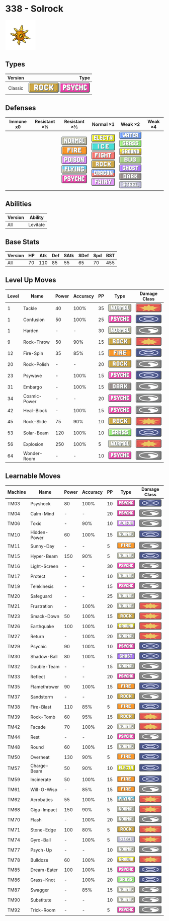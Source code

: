 # 338 - Solrock

![solrock](../img/pokemon/338.png)

## Types

| Version | Type                                                                |
| :-----: | ------------------------------------------------------------------: |
| Classic | ![rock](../img/types/rock.png) ![psychic](../img/types/psychic.png) |

## Defenses

| Immune x0 | Resistant ×¼ | Resistant ×½                                                                                                                                                                                 | Normal ×1                                                                                                                                                                                                                         | Weak ×2                                                                                                                                                                                                                                                    | Weak ×4 |
| --------- | ------------ | -------------------------------------------------------------------------------------------------------------------------------------------------------------------------------------------- | --------------------------------------------------------------------------------------------------------------------------------------------------------------------------------------------------------------------------------- | ---------------------------------------------------------------------------------------------------------------------------------------------------------------------------------------------------------------------------------------------------------- | ------- |
|           |              | ![normal](../img/types/normal.png)<br/>![fire](../img/types/fire.png)<br/>![poison](../img/types/poison.png)<br/>![flying](../img/types/flying.png)<br/>![psychic](../img/types/psychic.png) | ![electric](../img/types/electric.png)<br/>![ice](../img/types/ice.png)<br/>![fighting](../img/types/fighting.png)<br/>![rock](../img/types/rock.png)<br/>![dragon](../img/types/dragon.png)<br/>![fairy](../img/types/fairy.png) | ![water](../img/types/water.png)<br/>![grass](../img/types/grass.png)<br/>![ground](../img/types/ground.png)<br/>![bug](../img/types/bug.png)<br/>![ghost](../img/types/ghost.png)<br/>![dark](../img/types/dark.png)<br/>![steel](../img/types/steel.png) |         |

## Abilities

| Version | Ability  |
| ------- | -------- |
| All     | Levitate |

## Base Stats

| Version | HP | Atk | Def | SAtk | SDef | Spd | BST |
| ------- | -- | --- | --- | ---- | ---- | --- | --- |
| All     | 70 | 110 | 85  | 55   | 65   | 70  | 455 |

## Level Up Moves

| Level | Name         | Power | Accuracy | PP | Type                                 | Damage Class                           |
| ----- | ------------ | ----- | -------- | -- | ------------------------------------ | -------------------------------------- |
| 1     | Tackle       | 40    | 100%     | 35 | ![normal](../img/types/normal.png)   | ![physical](../img/types/physical.png) |
| 1     | Confusion    | 50    | 100%     | 25 | ![psychic](../img/types/psychic.png) | ![special](../img/types/special.png)   |
| 1     | Harden       | -     | -        | 30 | ![normal](../img/types/normal.png)   | ![status](../img/types/status.png)     |
| 9     | Rock-Throw   | 50    | 90%      | 15 | ![rock](../img/types/rock.png)       | ![physical](../img/types/physical.png) |
| 12    | Fire-Spin    | 35    | 85%      | 15 | ![fire](../img/types/fire.png)       | ![special](../img/types/special.png)   |
| 20    | Rock-Polish  | -     | -        | 20 | ![rock](../img/types/rock.png)       | ![status](../img/types/status.png)     |
| 23    | Psywave      | -     | 100%     | 15 | ![psychic](../img/types/psychic.png) | ![special](../img/types/special.png)   |
| 31    | Embargo      | -     | 100%     | 15 | ![dark](../img/types/dark.png)       | ![status](../img/types/status.png)     |
| 34    | Cosmic-Power | -     | -        | 20 | ![psychic](../img/types/psychic.png) | ![status](../img/types/status.png)     |
| 42    | Heal-Block   | -     | 100%     | 15 | ![psychic](../img/types/psychic.png) | ![status](../img/types/status.png)     |
| 45    | Rock-Slide   | 75    | 90%      | 10 | ![rock](../img/types/rock.png)       | ![physical](../img/types/physical.png) |
| 53    | Solar-Beam   | 120   | 100%     | 10 | ![grass](../img/types/grass.png)     | ![special](../img/types/special.png)   |
| 56    | Explosion    | 250   | 100%     | 5  | ![normal](../img/types/normal.png)   | ![physical](../img/types/physical.png) |
| 64    | Wonder-Room  | -     | -        | 10 | ![psychic](../img/types/psychic.png) | ![status](../img/types/status.png)     |

## Learnable Moves

| Machine | Name         | Power | Accuracy | PP | Type                                   | Damage Class                           |
| ------- | ------------ | ----- | -------- | -- | -------------------------------------- | -------------------------------------- |
| TM03    | Psyshock     | 80    | 100%     | 10 | ![psychic](../img/types/psychic.png)   | ![special](../img/types/special.png)   |
| TM04    | Calm-Mind    | -     | -        | 20 | ![psychic](../img/types/psychic.png)   | ![status](../img/types/status.png)     |
| TM06    | Toxic        | -     | 90%      | 10 | ![poison](../img/types/poison.png)     | ![status](../img/types/status.png)     |
| TM10    | Hidden-Power | 60    | 100%     | 15 | ![normal](../img/types/normal.png)     | ![special](../img/types/special.png)   |
| TM11    | Sunny-Day    | -     | -        | 5  | ![fire](../img/types/fire.png)         | ![status](../img/types/status.png)     |
| TM15    | Hyper-Beam   | 150   | 90%      | 5  | ![normal](../img/types/normal.png)     | ![special](../img/types/special.png)   |
| TM16    | Light-Screen | -     | -        | 30 | ![psychic](../img/types/psychic.png)   | ![status](../img/types/status.png)     |
| TM17    | Protect      | -     | -        | 10 | ![normal](../img/types/normal.png)     | ![status](../img/types/status.png)     |
| TM19    | Telekinesis  | -     | -        | 15 | ![psychic](../img/types/psychic.png)   | ![status](../img/types/status.png)     |
| TM20    | Safeguard    | -     | -        | 25 | ![normal](../img/types/normal.png)     | ![status](../img/types/status.png)     |
| TM21    | Frustration  | -     | 100%     | 20 | ![normal](../img/types/normal.png)     | ![physical](../img/types/physical.png) |
| TM23    | Smack-Down   | 50    | 100%     | 15 | ![rock](../img/types/rock.png)         | ![physical](../img/types/physical.png) |
| TM26    | Earthquake   | 100   | 100%     | 10 | ![ground](../img/types/ground.png)     | ![physical](../img/types/physical.png) |
| TM27    | Return       | -     | 100%     | 20 | ![normal](../img/types/normal.png)     | ![physical](../img/types/physical.png) |
| TM29    | Psychic      | 90    | 100%     | 10 | ![psychic](../img/types/psychic.png)   | ![special](../img/types/special.png)   |
| TM30    | Shadow-Ball  | 80    | 100%     | 15 | ![ghost](../img/types/ghost.png)       | ![special](../img/types/special.png)   |
| TM32    | Double-Team  | -     | -        | 15 | ![normal](../img/types/normal.png)     | ![status](../img/types/status.png)     |
| TM33    | Reflect      | -     | -        | 20 | ![psychic](../img/types/psychic.png)   | ![status](../img/types/status.png)     |
| TM35    | Flamethrower | 90    | 100%     | 15 | ![fire](../img/types/fire.png)         | ![special](../img/types/special.png)   |
| TM37    | Sandstorm    | -     | -        | 10 | ![rock](../img/types/rock.png)         | ![status](../img/types/status.png)     |
| TM38    | Fire-Blast   | 110   | 85%      | 5  | ![fire](../img/types/fire.png)         | ![special](../img/types/special.png)   |
| TM39    | Rock-Tomb    | 60    | 95%      | 15 | ![rock](../img/types/rock.png)         | ![physical](../img/types/physical.png) |
| TM42    | Facade       | 70    | 100%     | 20 | ![normal](../img/types/normal.png)     | ![physical](../img/types/physical.png) |
| TM44    | Rest         | -     | -        | 10 | ![psychic](../img/types/psychic.png)   | ![status](../img/types/status.png)     |
| TM48    | Round        | 60    | 100%     | 15 | ![normal](../img/types/normal.png)     | ![special](../img/types/special.png)   |
| TM50    | Overheat     | 130   | 90%      | 5  | ![fire](../img/types/fire.png)         | ![special](../img/types/special.png)   |
| TM57    | Charge-Beam  | 50    | 90%      | 10 | ![electric](../img/types/electric.png) | ![special](../img/types/special.png)   |
| TM59    | Incinerate   | 50    | 100%     | 15 | ![fire](../img/types/fire.png)         | ![special](../img/types/special.png)   |
| TM61    | Will-O-Wisp  | -     | 85%      | 15 | ![fire](../img/types/fire.png)         | ![status](../img/types/status.png)     |
| TM62    | Acrobatics   | 55    | 100%     | 15 | ![flying](../img/types/flying.png)     | ![physical](../img/types/physical.png) |
| TM68    | Giga-Impact  | 150   | 90%      | 5  | ![normal](../img/types/normal.png)     | ![physical](../img/types/physical.png) |
| TM70    | Flash        | -     | 100%     | 20 | ![normal](../img/types/normal.png)     | ![status](../img/types/status.png)     |
| TM71    | Stone-Edge   | 100   | 80%      | 5  | ![rock](../img/types/rock.png)         | ![physical](../img/types/physical.png) |
| TM74    | Gyro-Ball    | -     | 100%     | 5  | ![steel](../img/types/steel.png)       | ![physical](../img/types/physical.png) |
| TM77    | Psych-Up     | -     | -        | 10 | ![normal](../img/types/normal.png)     | ![status](../img/types/status.png)     |
| TM78    | Bulldoze     | 60    | 100%     | 20 | ![ground](../img/types/ground.png)     | ![physical](../img/types/physical.png) |
| TM85    | Dream-Eater  | 100   | 100%     | 15 | ![psychic](../img/types/psychic.png)   | ![special](../img/types/special.png)   |
| TM86    | Grass-Knot   | -     | 100%     | 20 | ![grass](../img/types/grass.png)       | ![special](../img/types/special.png)   |
| TM87    | Swagger      | -     | 85%      | 15 | ![normal](../img/types/normal.png)     | ![status](../img/types/status.png)     |
| TM90    | Substitute   | -     | -        | 10 | ![normal](../img/types/normal.png)     | ![status](../img/types/status.png)     |
| TM92    | Trick-Room   | -     | -        | 5  | ![psychic](../img/types/psychic.png)   | ![status](../img/types/status.png)     |